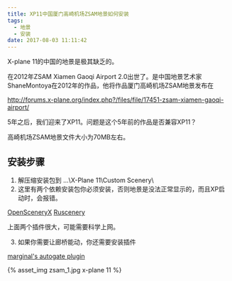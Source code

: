 ```yaml
---
title: XP11中国厦门高崎机场ZSAM地景如何安装
tags:
  - 地景
  - 安装
date: 2017-08-03 11:11:42
---
```


X-plane 11的中国的地景是极其缺乏的。

在2012年ZSAM Xiamen Gaoqi Airport 2.0出世了。是中国地景艺术家ShaneMontoya在2012年的作品，他将作品厦门高崎机场ZSAM地景发布在

http://forums.x-plane.org/index.php?/files/file/17451-zsam-xiamen-gaoqi-airport/

5年之后，我们迎来了XP11。问题是这个5年前的作品是否兼容XP11？

高崎机场ZSAM地景文件大小为70MB左右。

## 安装步骤 ##

1. 解压缩安装包到 …\X-Plane 11\Custom Scenery\
2. 这里有两个依赖安装包你必须安装，否则地景是没法正常显示的，而且XP启动时，会报错。

[OpenSceneryX](https://www.opensceneryx.com/downloads/OpenSceneryX.zip)
[Ruscenery](http://ruscenery.x-air.ru/files/RuScenery.zip)

上面两个插件很大，可能需要科学上网。

3. 如果你需要让廊桥能动，你还需要安装插件

[marginal's autogate plugin](https://marginal.org.uk/x-planescenery/AutoGate.zip)


{% asset_img zsam_1.jpg x-plane 11 %}